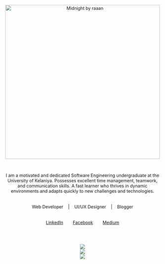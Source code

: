 <p align="center">
<img src="https://github.com/HelaniUdara/HelaniUdara/assets/64023498/d9cb04ec-f904-450f-a067-c68d37b9831a" alt="Midnight by raaan" height="500">
</p><br>


<p align="center">
I am a motivated and dedicated Software Engineering undergraduate at the University of Kelaniya. Possesses excellent time management, teamwork, and communication skills. A fast learner who thrives in dynamic environments and adapts quickly to new challenges and technologies.<br><br><br>    Web Developer&nbsp;&nbsp;&nbsp;    |    &nbsp;&nbsp;&nbsp;UI/UX Designer&nbsp;&nbsp;&nbsp;    |    &nbsp;&nbsp;&nbsp;Blogger<br><br><br>
    <a href="https://www.linkedin.com/in/helani-seekkubadu-782832233/">LinkedIn</a>&nbsp;&nbsp;&nbsp;&nbsp;&nbsp;&nbsp;&nbsp;     <a href="https://www.facebook.com/profile.php?id=100085344666860">Facebook</a>&nbsp;&nbsp;&nbsp;&nbsp;&nbsp;&nbsp;&nbsp;     <a href="https://medium.com/@udarahseekku">Medium</a>
</p>
<br><br>
<p align="center">
    <img src="https://github-readme-stats.vercel.app/api?username=HelaniUdara&theme=react&hide_border=true&include_all_commits=true&count_private=true" />
    <br/>
    <img src="https://github-readme-streak-stats.herokuapp.com/?user=HelaniUdara&theme=react&hide_border=true" />
    <br/>
    <img src="https://github-readme-stats.vercel.app/api/top-langs/?username=HelaniUdara&theme=react&hide_border=true&include_all_commits=true&count_private=true&layout=compact" />
</p>
<br><br>

<!-- Proudly created with GPRM ( https://gprm.itsvg.in ) -->
